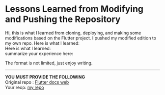# Lessons Learned from Modifying and Pushing the Repository

Hi, this is what I learned from cloning, deploying, and making some modifications based on the Flutter project. I pushed my modified edition to my own repo. Here is what I learned:  
Here is what I learned:   
summarize your experience here:

The format is not limited, just enjoy writing.

---
**YOU MUST PROVIDE THE FOLLOWING**  
Original repo : [Flutter docs web](https://github.com/flutter/website)  
Your reop: [my repo](https://github.com/WKU-SRA-Dev/website)
